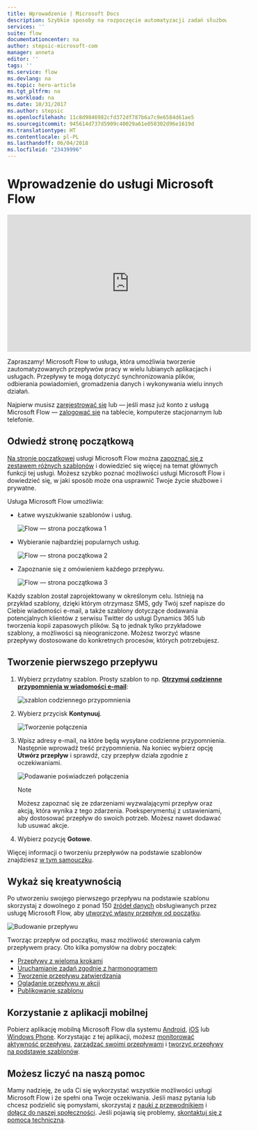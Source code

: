 ```yaml
---
title: Wprowadzenie | Microsoft Docs
description: Szybkie sposoby na rozpoczęcie automatyzacji zadań służbowych i prywatnych przy użyciu usługi Microsoft Flow
services: ''
suite: flow
documentationcenter: na
author: stepsic-microsoft-com
manager: anneta
editor: ''
tags: ''
ms.service: flow
ms.devlang: na
ms.topic: hero-article
ms.tgt_pltfrm: na
ms.workload: na
ms.date: 10/31/2017
ms.author: stepsic
ms.openlocfilehash: 11c8d9846982cfd372df787b6a7c9e6584d61ae5
ms.sourcegitcommit: 945614d737d5909c40029a61e050302d96e1619d
ms.translationtype: HT
ms.contentlocale: pl-PL
ms.lasthandoff: 06/04/2018
ms.locfileid: "23439996"
---
```

# <a name="get-started-with-microsoft-flow"></a>Wprowadzenie do usługi Microsoft Flow #

<iframe width="560" height="315" src="https://www.youtube.com/embed/iMteXfAvDSE?list=PL8nfc9haGeb55I9wL9QnWyHp3ctU2_ThF" frameborder="0" allowfullscreen></iframe>

Zapraszamy! Microsoft Flow to usługa, która umożliwia tworzenie zautomatyzowanych przepływów pracy w wielu lubianych aplikacjach i usługach. Przepływy te mogą dotyczyć synchronizowania plików, odbierania powiadomień, gromadzenia danych i wykonywania wielu innych działań.

Najpierw musisz [zarejestrować się](sign-up-sign-in.md) lub — jeśli masz już konto z usługą Microsoft Flow — [zalogować się](https://flow.microsoft.com/signin) na tablecie, komputerze stacjonarnym lub telefonie.

## <a name="check-out-the-start-page"></a>Odwiedź stronę początkową ##

[Na stronie początkowej](https://flow.microsoft.com) usługi Microsoft Flow można [zapoznać się z zestawem różnych szablonów](https://flow.microsoft.com/templates) i dowiedzieć się więcej na temat głównych funkcji tej usługi. Możesz szybko poznać możliwości usługi Microsoft Flow i dowiedzieć się, w jaki sposób może ona usprawnić Twoje życie służbowe i prywatne.

Usługa Microsoft Flow umożliwia:

- Łatwe wyszukiwanie szablonów i usług.

    ![Flow — strona początkowa 1](./media/getting-started/flowhome1.png)

- Wybieranie najbardziej popularnych usług.

    ![Flow — strona początkowa 2](./media/getting-started/flowhome2.png)

- Zapoznanie się z omówieniem każdego przepływu.

    ![Flow — strona początkowa 3](./media/getting-started/flowhome3.png)

Każdy szablon został zaprojektowany w określonym celu. Istnieją na przykład szablony, dzięki którym otrzymasz SMS, gdy Twój szef napisze do Ciebie wiadomości e-mail, a także szablony dotyczące dodawania potencjalnych klientów z serwisu Twitter do usługi Dynamics 365 lub tworzenia kopii zapasowych plików. Są to jednak tylko przykładowe szablony, a możliwości są nieograniczone. Możesz tworzyć własne przepływy dostosowane do konkretnych procesów, których potrzebujesz.

## <a name="create-your-first-flow"></a>Tworzenie pierwszego przepływu ##

1. Wybierz przydatny szablon. Prosty szablon to np. [**Otrzymuj codzienne przypomnienia w wiadomości e-mail**](https://flow.microsoft.com/galleries/public/templates/45a3399aa29345308f08b6db0a9c85b9/):

    ![szablon codziennego przypomnienia](./media/getting-started/template-details.png)

1. Wybierz przycisk **Kontynuuj**.

    ![Tworzenie połączenia](./media/getting-started/create-connection.png)

1. Wpisz adresy e-mail, na które będą wysyłane codzienne przypomnienia. Następnie wprowadź treść przypomnienia. Na koniec wybierz opcję **Utwórz przepływ** i sprawdź, czy przepływ działa zgodnie z oczekiwaniami.

    ![Podawanie poświadczeń połączenia](./media/getting-started/configure-email-details.png)

    > [!NOTE]
    > Możesz zapoznać się ze zdarzeniami wyzwalającymi przepływ oraz akcją, która wynika z tego zdarzenia. Poeksperymentuj z ustawieniami, aby dostosować przepływ do swoich potrzeb. Możesz nawet dodawać lub usuwać akcje.

1. Wybierz pozycję **Gotowe**.

Więcej informacji o tworzeniu przepływów na podstawie szablonów znajdziesz [w tym samouczku](get-started-logic-template.md).

## <a name="get-creative"></a>Wykaż się kreatywnością ##

Po utworzeniu swojego pierwszego przepływu na podstawie szablonu skorzystaj z dowolnego z ponad 150 [źródeł danych](https://flow.microsoft.com/connectors/) obsługiwanych przez usługę Microsoft Flow, aby [utworzyć własny przepływ od początku](get-started-logic-flow.md).

![Budowanie przepływu](./media/getting-started/build-a-flow.png)

Tworząc przepływ od początku, masz możliwość sterowania całym przepływem pracy. Oto kilka pomysłów na dobry początek:

- [Przepływy z wieloma krokami](multi-step-logic-flow.md)
- [Uruchamianie zadań zgodnie z harmonogramem](run-scheduled-tasks.md)
- [Tworzenie przepływu zatwierdzania](wait-for-approvals.md)
- [Oglądanie przepływu w akcji](see-a-flow-run.md)
- [Publikowanie szablonu](publish-a-template.md)

## <a name="use-the-mobile-app"></a>Korzystanie z aplikacji mobilnej ##

Pobierz aplikację mobilną Microsoft Flow dla systemu [Android](https://aka.ms/flowmobiledocsandroid), [iOS](https://aka.ms/flowmobiledocsios) lub [Windows Phone](https://aka.ms/flowmobilewindows). Korzystając z tej aplikacji, możesz [monitorować aktywność przepływu](mobile-monitor-activity.md), [zarządzać swoimi przepływami](mobile-manage-flows.md) i [tworzyć przepływy na podstawie szablonów](mobile-create-flow.md).

## <a name="were-here-to-help"></a>Możesz liczyć na naszą pomoc ##

Mamy nadzieję, że uda Ci się wykorzystać wszystkie możliwości usługi Microsoft Flow i że spełni ona Twoje oczekiwania. Jeśli masz pytania lub chcesz podzielić się pomysłami, skorzystaj z [nauki z przewodnikiem](https://flow.microsoft.com/guided-learning/) i [dołącz do naszej społeczności](http://go.microsoft.com/fwlink/?LinkID=787467). Jeśli pojawią się problemy, [skontaktuj się z pomocą techniczną](http://go.microsoft.com/fwlink/?LinkID=787479).
